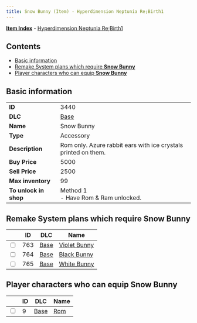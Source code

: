 ```yaml
---
title: Snow Bunny (Item) - Hyperdimension Neptunia Re;Birth1
---
```


[**Item Index**](/neptunia/rb1/item/index.html) - [Hyperdimension Neptunia Re;Birth1](/neptunia/rb1)

## Contents

- [Basic information](#basic-information)
- [Remake System plans which require **Snow Bunny**](#remake-system-plans-which-require-snow-bunny)
- [Player characters who can equip **Snow Bunny**](#player-characters-who-can-equip-snow-bunny)

## Basic information

|   |   |
| -- | -- |
| **ID** | 3440 |
| **DLC** | [Base](/neptunia/rb1/dlc/1-base.html) |
| **Name** | Snow Bunny |
| **Type** | Accessory |
| **Description** | Rom only. Azure rabbit ears with ice crystals printed on them. |
| **Buy Price** | 5000 |
| **Sell Price** | 2500 |
| **Max inventory** | 99 |
| **To unlock in shop** | Method 1<br />- Have Rom & Ram unlocked. |


## Remake System plans which require **Snow Bunny**

|    | ID | DLC | Name |
| -- | -- | --- | ---- |
| <input type="checkbox" id="rb1-quest-1-763" class="trackbox" /> | 763 | [Base](/neptunia/rb1/dlc/1-base.html) | [Violet Bunny](/neptunia/rb1/quest/1-763-violet-bunny.html) |
| <input type="checkbox" id="rb1-quest-1-764" class="trackbox" /> | 764 | [Base](/neptunia/rb1/dlc/1-base.html) | [Black Bunny](/neptunia/rb1/quest/1-764-black-bunny.html) |
| <input type="checkbox" id="rb1-quest-1-765" class="trackbox" /> | 765 | [Base](/neptunia/rb1/dlc/1-base.html) | [White Bunny](/neptunia/rb1/quest/1-765-white-bunny.html) |


## Player characters who can equip **Snow Bunny**

|    | ID | DLC | Name |
| -- | -- | --- | ---- |
| <input type="checkbox" id="rb1-player-1-9" class="trackbox" /> | 9 | [Base](/neptunia/rb1/dlc/1-base.html) | [Rom](/neptunia/rb1/player/1-9-rom.html) |
